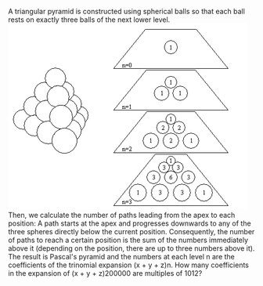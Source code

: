   A triangular pyramid is constructed using spherical balls so that each ball rests on exactly three balls of the next lower level.  <img src="project/images/p_154_pyramid.gif" width="488" height="379" alt="" />  Then, we calculate the number of paths leading from the apex to each position:  A path starts at the apex and progresses downwards to any of the three spheres directly below the current position.  Consequently, the number of paths to reach a certain position is the sum of the numbers immediately above it (depending on the position, there are up to three numbers above it).  The result is Pascal's pyramid and the numbers at each level n are the coefficients of the trinomial expansion   (x + y + z)n.  How many coefficients in the expansion of (x + y + z)200000 are multiples of 1012?  